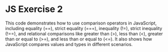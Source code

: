 # JS Exercise 2
This code demonstrates how to use comparison operators in JavaScript, including equality (==), strict equality (===), inequality (!=), strict inequality (!==), and relational comparisons like greater than (>), less than (<), greater than or equal to (>=), and less than or equal to (<=). It also shows how JavaScript compares values and types in different scenarios.